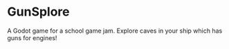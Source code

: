 # GunSplore
A Godot game for a school game jam.  Explore caves in your ship which has guns for engines!

